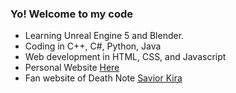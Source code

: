 ### Yo! Welcome to my code
- Learning Unreal Engine 5 and Blender.
- Coding in C++, C#, Python, Java
- Web development in HTML, CSS, and Javascript
- Personal Website <a href="https://bjeker.github.io/ryan-bieker/">Here</a>
- Fan website of Death Note <a href="https://bjeker.github.io/savior-kira/">Savior Kira</a>
